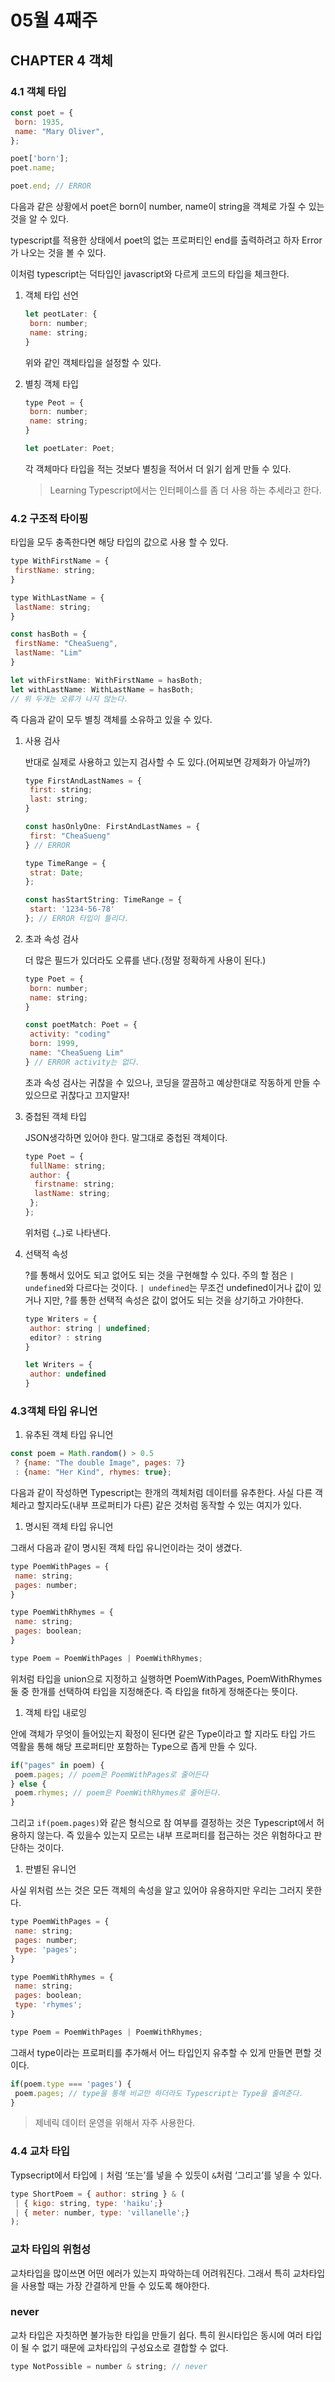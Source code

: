 # 05월 4째주

## CHAPTER 4 객체

### 4.1 객체 타입

```jsx
const poet = {
 born: 1935,
 name: "Mary Oliver",
};

poet['born'];
poet.name;

poet.end; // ERROR
```

다음과 같은 상황에서 poet은 born이 number, name이 string을 객체로 가질 수 있는 것을 알 수 있다.

typescript를 적용한 상태에서 poet의 없는 프로퍼티인 end를 출력하려고 하자 Error가 나오는 것을 볼 수 있다.

이처럼 typescript는 덕타입인 javascript와 다르게 코드의 타입을 체크한다.

1. 객체 타입 선언

    ```jsx
    let peotLater: {
     born: number;
     name: string;
    }
    ```

    위와 같인 객체타입을 설정할 수 있다.

2. 별칭 객체 타입

    ```jsx
    type Peot = {
     born: number;
     name: string;
    }
    
    let poetLater: Poet;
    ```

    각 객체마다 타입을 적는 것보다 별칭을 적어서 더 읽기 쉽게 만들 수 있다.

    > Learning Typescript에서는 인터페이스를 좀 더 사용 하는 추세라고 한다.

### 4.2 구조적 타이핑

타입을 모두 충족한다면 해당 타입의 값으로 사용 할 수 있다.

```jsx
type WithFirstName = {
 firstName: string;
}

type WithLastName = {
 lastName: string;
}

const hasBoth = {
 firstName: "CheaSueng",
 lastName: "Lim"
}

let withFirstName: WithFirstName = hasBoth;
let withLastName: WithLastName = hasBoth;
// 위 두개는 오류가 나지 않는다.
```

즉 다음과 같이 모두 별칭 객체를 소유하고 있을 수 있다.

1. 사용 검사

    반대로 실제로 사용하고 있는지 검사할 수 도 있다.(어찌보면 강제화가 아닐까?)

    ```jsx
    type FirstAndLastNames = {
     first: string;
     last: string;
    }
    
    const hasOnlyOne: FirstAndLastNames = {
     first: "CheaSueng"
    } // ERROR
    
    type TimeRange = {
     strat: Date;
    };
    
    const hasStartString: TimeRange = {
     start: '1234-56-78'
    }; // ERROR 타입이 틀리다.
    ```

2. 초과 속성 검사

    더 많은 필드가 있더라도 오류를 낸다.(정말 정확하게 사용이 된다.)

    ```jsx
    type Poet = {
     born: number;
     name: string;
    }
    
    const poetMatch: Poet = {
     activity: "coding"
     born: 1999,
     name: "CheaSueng Lim"
    } // ERROR activity는 없다.
    ```

    초과 속성 검사는 귀찮을 수 있으나, 코딩을 깔끔하고 예상한대로 작동하게 만들 수 있으므로 귀찮다고 끄지말자!

3. 중첩된 객체 타입

    JSON생각하면 있어야 한다. 말그대로 중첩된 객체이다.

    ```jsx
    type Poet = {
     fullName: string;
     author: {
      firstname: string;
      lastName: string;
     };
    };
    ```

    위처럼 `{…}`로 나타낸다.

4. 선택적 속성

    ?를 통해서 있어도 되고 없어도 되는 것을 구현해할 수 있다. 주의 할 점은 `| undefined`와 다르다는 것이다. `| undefined`는 무조건 undefined이거나 값이 있거나 지만, ?를 통한 선택적 속성은 값이 없어도 되는 것을 상기하고 가야한다.

    ```jsx
    type Writers = {
     author: string | undefined;
     editor? : string
    }
    
    let Writers = {
     author: undefined
    }
    ```

### 4.3객체 타입 유니언

1. 유추된 객체 타입 유니언

```jsx
const poem = Math.random() > 0.5
 ? {name: "The double Image", pages: 7}
 : {name: "Her Kind", rhymes: true};
```

다음과 같이 작성하면 Typescript는 한개의 객체처럼 데이터를 유추한다. 사실 다른 객체라고 할지라도(내부 프로퍼티가 다른) 같은 것처럼 동작할 수 있는 여지가 있다.

1. 명시된 객체 타입 유니언

그래서 다음과 같이 명시된 객체 타입 유니언이라는 것이 생겼다.

```jsx
type PoemWithPages = {
 name: string;
 pages: number;
}

type PoemWithRhymes = {
 name: string;
 pages: boolean;
}

type Poem = PoemWithPages | PoemWithRhymes;
```

위처럼 타입을 union으로 지정하고 실행하면 PoemWithPages, PoemWithRhymes 둘 중 한개를 선택하여 타입을 지정해준다. 즉 타입을 fit하게 정해준다는 뜻이다.

1. 객체 타입 내로잉

안에 객체가 무엇이 들어있는지 확정이 된다면 같은 Type이라고 할 지라도 타입 가드 역활을 통해 해당 프로퍼티만 포함하는 Type으로 좁게 만들 수 있다.

```jsx
if("pages" in poem) {
 poem.pages; // poem은 PoemWithPages로 줄어든다
} else {
 poem.rhymes; // poem은 PoemWithRhymes로 줄어든다.
}
```

그리고 `if(poem.pages)`와 같은 형식으로 참 여부를 결정하는 것은 Typescript에서 허용하지 않는다. 즉 있을수 있는지 모르는 내부 프로퍼티를 접근하는 것은 위험하다고 판단하는 것이다.

1. 판별된 유니언

사실 위처럼 쓰는 것은 모든 객체의 속성을 알고 있어야 유용하지만 우리는 그러지 못한다.

```jsx
type PoemWithPages = {
 name: string;
 pages: number;
 type: 'pages';
}

type PoemWithRhymes = {
 name: string;
 pages: boolean;
 type: 'rhymes';
}

type Poem = PoemWithPages | PoemWithRhymes;
```

그래서 type이라는 프로퍼티를 추가해서 어느 타입인지 유추할 수 있게 만들면 편할 것이다.

```jsx
if(poem.type === 'pages') {
 poem.pages; // type을 통해 비교만 하더라도 Typescript는 Type을 줄여준다.
}
```

> 제네릭 데이터 운영을 위해서 자주 사용한다.
>

### 4.4 교차 타입

Typsecript에서 타입에 `|` 처럼 ‘또는’를 넣을 수 있듯이 `&`처럼 ‘그리고’를 넣을 수 있다.

```jsx
type ShortPoem = { author: string } & (
 | { kigo: string, type: 'haiku';}
 | { meter: number, type: 'villanelle';}
);
```

### 교차 타입의 위험성

교차타입을 많이쓰면 어떤 에러가 있는지 파악하는데 어려워진다. 그래서 특히 교차타입을 사용할 때는 가장 간결하게 만들 수 있도록 해야한다.

### never

교차 타입은 자칫하면 불가능한 타입을 만들기 쉽다. 특히 원시타입은 동시에 여러 타입이 될 수 없기 때문에 교차타입의 구성요소로 결합할 수 없다.

```jsx
type NotPossible = number & string; // never
```
